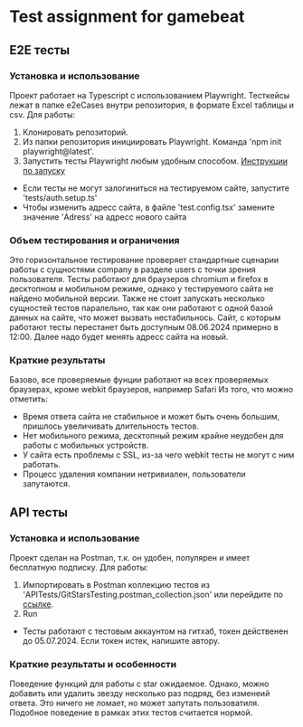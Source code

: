 # Test assignment for gamebeat
## Е2Е тесты
### Установка и использование
Проект работает на Typescript с использованием Playwright. Тесткейсы лежат в папке e2eCases внутри репозитория, в формате Excel таблицы и csv.
Для работы:
1. Клонировать репозиторий.
2. Из папки репозитория инициировать Playwright. Команда 'npm init playwright@latest'.
3. Запустить тесты Playwright любым удобным способом. [Инструкции по запуску](https://playwright.dev/docs/running-tests)
* Если тесты не могут залогиниться на тестируемом сайте, запустите 'tests/auth.setup.ts'
* Чтобы изменить адресс сайта, в файле 'test.config.tsx' замените значение 'Adress' на адресс нового сайта
### Объем тестирования и ограничения
Это горизонтальное тестирование проверяет стандартные сценарии работы с сущностями company в разделе users с точки зрения пользователя.
Тесты работают для браузеров chromium и firefox в десктопном и мобильном режиме, однако у тестируемого сайта не найдено мобильной версии.
Также не стоит запускать несколько сущностей тестов паралельно, так как они работают с одной базой данных на сайте, что может вызвать нестабильнось.
Сайт, с которым работают тесты перестанет быть доступным 08.06.2024 примерно в 12:00. Далее надо будет менять адресс сайта на новый.
### Краткие результаты
Базово, все проверяемые фунции работают на всех проверяемых браузерах, кроме webkit браузеров, например Safari
Из того, что можно отметить:
* Время ответа сайта не стабильное и может быть очень большим, пришлось увеличивать длительность тестов.
* Нет мобильного режима, десктопный режим крайне неудобен для работы с мобильных устройств.
* У сайта есть проблемы с SSL, из-за чего webkit тесты не могут с ним работать.
* Процесс удаления компании нетривиален, пользователи запутаются.

## API тесты
### Установка и использование
Проект сделан на Postman, т.к. он удобен, популярен и имеет бесплатную подписку.
Для работы:
1. Импортировать в Postman коллекцию тестов из 'APITests/GitStarsTesting.postman_collection.json' или перейдите по [ссылке]([https://www.google.com](https://www.postman.com/material-administrator-78304910/workspace/stars-testing/collection/36006431-00f54887-428c-4d6e-a7aa-09355ea38881?action=share&creator=36006431)).
2. Run
* Тесты работают с тестовым аккаунтом на гитхаб, токен действенен до 05.07.2024. Если токен истек, напишите автору.
### Краткие результаты и особенности
Поведение функций для работы с star ожидаемое. Однако, можно добавить или удалить звезду несколько раз подряд, без изменеий ответа. Это ничего не ломает, но может запутать пользоватиля. Подобное поведение в рамках этих тестов считается нормой. 
